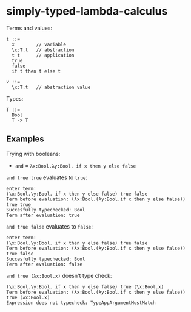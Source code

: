 # simply-typed-lambda-calculus

Terms and values:
```
t ::=
  x        // variable
  \x:T.t   // abstraction
  t t      // application
  true
  false
  if t then t else t

v ::=
  \x:T.t   // abstraction value
```

Types:
```
T ::=
  Bool
  T -> T
```

## Examples

Trying with booleans:
- `and` = `λx:Bool.λy:Bool. if x then y else false`

`and true true` evaluates to `true`:
```
enter term:
(\x:Bool.\y:Bool. if x then y else false) true false
Term before evaluation: (λx:Bool.(λy:Bool.if x then y else false)) true true
Succesfully typechecked: Bool
Term after evaluation: true
```

`and true false` evaluates to `false`:
```
enter term:
(\x:Bool.\y:Bool. if x then y else false) true false
Term before evaluation: (λx:Bool.(λy:Bool.if x then y else false)) true false
Succesfully typechecked: Bool
Term after evaluation: false
```

`and true (λx:Bool.x)` doesn't type check:
```
(\x:Bool.\y:Bool. if x then y else false) true (\x:Bool.x)
Term before evaluation: (λx:Bool.(λy:Bool.if x then y else false)) true (λx:Bool.x)
Expression does not typecheck: TypeAppArgumentMustMatch
```